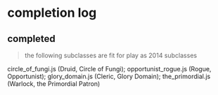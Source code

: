 # completion log
## completed
> the following subclasses are fit for play as 2014 subclasses

circle_of_fungi.js (Druid, Circle of Fungi);
opportunist_rogue.js (Rogue, Opportunist);
glory_domain.js (Cleric, Glory Domain);
the_primordial.js (Warlock, the Primordial Patron)